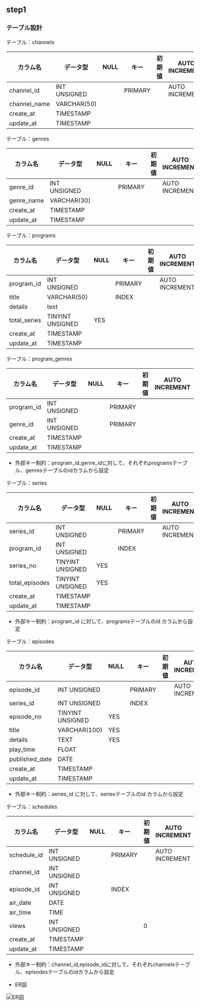 ## step1

### テーブル設計


テーブル：channels


| カラム名 | データ型 | NULL | キー|初期値 |AUTO INCREMENT|
| --- | --- |--- |--- |--- |--- |
| channel_id | INT UNSIGNED | | PRIMARY| |AUTO INCREMENT| 
| channel_name |VARCHAR(50)|
| create_at |TIMESTAMP|
| update_at |TIMESTAMP|

テーブル：genres


| カラム名 | データ型 | NULL | キー|初期値 |AUTO INCREMENT|
| --- | --- |--- |--- |--- |--- |
| genre_id | INT UNSIGNED | | PRIMARY|| AUTO INCREMENT| 
| genre_name |VARCHAR(30)|
| create_at |TIMESTAMP|
| update_at |TIMESTAMP|

テーブル：programs

| カラム名 | データ型 | NULL | キー|初期値 |AUTO INCREMENT|
| --- | --- |--- |--- |--- |--- |
| program_id | INT UNSIGNED | |PRIMARY||AUTO INCREMENT | 
| title |VARCHAR(50)|| INDEX |
| details |text|
| total_series |TINYINT UNSIGNED|YES|
| create_at |TIMESTAMP|
| update_at |TIMESTAMP|



テーブル：program_genres


| カラム名 | データ型 | NULL | キー|初期値 |AUTO INCREMENT|
| --- | --- |--- |--- |--- |--- |
| program_id | INT UNSIGNED | |PRIMARY| | 
| genre_id |INT UNSIGNED||PRIMARY|
| create_at |TIMESTAMP|
| update_at |TIMESTAMP|

- 外部キー制約：program_id,genre_idに対して、それぞれprogramsテーブル、genresテーブルのidカラムから設定

テーブル：series

| カラム名 | データ型 | NULL | キー|初期値 |AUTO INCREMENT|
| --- | --- |--- |--- |--- |--- |
| series_id | INT UNSIGNED | |PRIMARY||AUTO INCREMENT | 
| program_id |INT UNSIGNED||INDEX|
| series_no |TINYINT UNSIGNED|YES||
| total_episodes |TINYINT UNSIGNED|YES|
| create_at |TIMESTAMP|
| update_at |TIMESTAMP|

- 外部キー制約：program_id に対して、programsテーブルのid カラムから設定

テーブル：episodes

| カラム名 | データ型 | NULL | キー|初期値 |AUTO INCREMENT|
| --- | --- |--- |--- |--- |--- |
| episode_id | INT UNSIGNED | |PRIMARY||AUTO INCREMENT | 
| series_id |INT UNSIGNED||INDEX|
| episode_no |TINYINT UNSIGNED|YES||
| title |VARCHAR(100)|YES|
| details |TEXT|YES|
| play_time |FLOAT|||
| published_date |DATE||
| create_at |TIMESTAMP|
| update_at |TIMESTAMP|

- 外部キー制約：series_id に対して、seriesテーブルのid カラムから設定

テーブル：schedules

| カラム名 | データ型 | NULL | キー|初期値 |AUTO INCREMENT|
| --- | --- |--- |--- |--- |--- |
| schedule_id | INT UNSIGNED | |PRIMARY||AUTO INCREMENT | 
| channel_id |INT UNSIGNED|
| episode_id |INT UNSIGNED||INDEX|
| air_date |DATE||
| air_time |TIME||
| views |INT UNSIGNED|||0|
| create_at |TIMESTAMP|
| update_at |TIMESTAMP|

- 外部キー制約：channel_id,episode_idに対して、それぞれchannelsテーブル、episodesテーブルのidカラムから設定

- ER図

![ER図](https://github.com/Shuheikoeeeen/apprentice-practice/assets/127010682/0c67544b-18c0-46cc-b2f4-8c737e9d442f)

